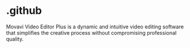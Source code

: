 # .github
Movavi Video Editor Plus is a dynamic and intuitive video editing software that simplifies the creative process without compromising professional quality.
